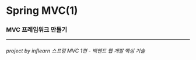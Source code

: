 # Spring MVC(1)

### MVC 프레임워크 만들기




-------------
###### project by inflearn 스프링 MVC 1편 - 백엔드 웹 개발 핵심 기술
